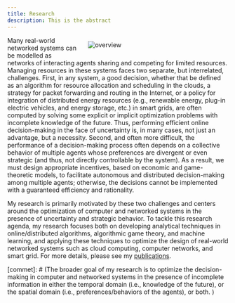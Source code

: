```yaml
---
title: Research
description: This is the abstract
---
```


<a id="research_overview"></a>

<img src="/img/overview.png" style="max-width:30%; min-width:300px; float: right; margin:10px 20px" alt="overview"/>


Many real-world networked systems can be modelled as networks of interacting agents sharing and competing for limited resources. Managing resources in these systems faces two separate, but interrelated, challenges. First, in any system, a good decision, whether that be defined as an algorithm for resource allocation and scheduling in the clouds, a strategy for packet forwarding and routing in the Internet, or a policy for integration of distributed energy resources (e.g., renewable energy, plug-in electric vehicles, and energy storage, etc.) in smart grids, are often computed by solving some explicit or implicit optimization problems with incomplete knowledge of the future. Thus,  performing efficient online decision-making in the face of uncertainty is, in many cases, not just an advantage, but a necessity. Second, and often more difficult, the performance of a decision-making process often depends on a collective behavior of multiple agents whose preferences are divergent or even strategic (and thus, not directly controllable by the system). As a result, we must design appropriate incentives, based on economic and game-theoretic models, to facilitate autonomous  and distributed decision-making among multiple agents; otherwise, the  decisions cannot be implemented with a guaranteed efficiency and rationality. 


My research is primarily motivated by these two challenges and centers around the optimization of computer and networked systems in the presence of uncertainty and strategic behavior. To tackle this research agenda, my research focuses both on developing analytical techniques in online/distributed algorithms, algorithmic game theory, and machine learning, and applying these techniques to optimize the design of real-world networked systems such as cloud computing, computer networks, and smart grid. For more details, please see my [publications](/publications). 



[commet]: # (The broader goal of my research is to optimize the decision-making in computer and networked systems in the presence of incomplete information in either the temporal domain (i.e., knowledge of the future), or the spatial domain (i.e., preferences/behaviors of the agents), or both.  ) 


[comment]: # (I believe that solutions to alleviate or resolve these research challenges provide insights into how to tackle many societal challenges such as computing efficiency, cyber security, energy sustainability, traffic congestion, and climate change, etc. e.g., random job arrivals in cloud computing or volatile renewable energy generation in energy systems. The design of economic incentives, termed as mechanism design, sits at the intersection of artificial intelligence and economics, and has led to transformative applications in various domains such as online advertising and on-demand service platforms. My research)

[comment]: # (For examples, how incentives influence the behavior of self-interested agents, and thus the peformance of online decisions? how online decisions influence the outcome of incentives if there exist zero knowledge of future information? )
